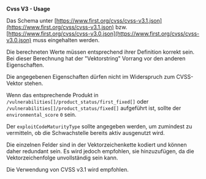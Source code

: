 **Cvss V3 - Usage**

Das Schema unter [https://www.first.org/cvss/cvss-v3.1.json](https://www.first.org/cvss/cvss-v3.1.json) bzw. [https://www.first.org/cvss/cvss-v3.0.json](https://www.first.org/cvss/cvss-v3.0.json) muss eingehalten werden.

Die berechneten Werte müssen entsprechend ihrer Definition korrekt sein.
Bei dieser Berechnung hat der "Vektorstring" Vorrang vor den anderen Eigenschaften.

Die angegebenen Eigenschaften dürfen nicht im Widerspruch zum CVSS-Vektor stehen.

Wenn das entsprechende Produkt in `/vulnerabilities[]/product_status/first_fixed[]` oder `/vulnerabilities[]/product_status/fixed[]` aufgeführt ist, sollte der `environmental_score` `0` sein.

Der `exploitCodeMaturityType` sollte angegeben werden, um zumindest zu vermitteln, ob die Schwachstelle bereits aktiv ausgenutzt wird.

Die einzelnen Felder sind in der Vektorzeichenkette kodiert und können daher redundant sein.
Es wird jedoch empfohlen, sie hinzuzufügen, da die Vektorzeichenfolge unvollständig sein kann.

Die Verwendung von CVSS v3.1 wird empfohlen.
